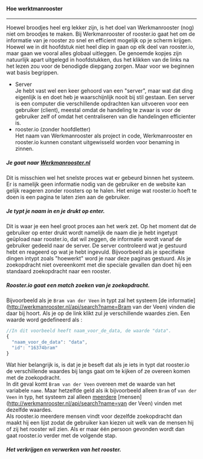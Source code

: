 #### Hoe werktmanrooster
---
Hoewel broodjes heel erg lekker zijn, is het doel van Werkmanrooster (nog) niet om broodjes te maken. Bij Werkmanrooster of rooster.io gaat het om de informatie van je rooster zo snel en efficient mogelijk op je scherm krijgen. Hoewel we in dit hoofdstuk niet heel diep in gaan op elk deel van rooster.io, maar gaan we vooral alles globaal uitleggen. De genoemde kopjes zijn natuurlijk apart uitgelegd in hoofdstukken, dus het klikken van de links na het lezen zou voor de benodigde diepgang zorgen. Maar voor we beginnen wat basis begrippen.

* Server  
Je hebt vast wel een keer gehoord van een "server", maar wat dat ding eigenlijk is en doet heb je waarschijnlijk nooit bij stil gestaan. Een server is een computer die verschillende opdrachten kan uitvoeren voor een gebruiker (client), meestal omdat de handeling te zwaar is voor de gebruiker zelf of omdat het centraliseren van die handelingen efficienter is.
* rooster.io (zonder hoofdletter)  
Het naam van Werkmanrooster als project in code, Werkmanrooster en rooster.io kunnen constant uitgewisseld worden voor benaming in zinnen.

##### Je gaat naar [Werkmanrooster.nl](http://werkmanrooster.nl)
Dit is misschien wel het snelste proces wat er gebeurd binnen het systeem. Er is namelijk geen informatie nodig van de gebruiker en de website kan gelijk reageren zonder roosters op te halen. Het enige wat rooster.io hoeft te doen is een pagina te laten zien aan de gebruiker.

##### Je typt je naam in en je drukt op enter.
Dit is waar je een heel groot proces aan het werk zet. Op het moment dat de gebruiker op enter drukt wordt namelijk de naam die je hebt ingetypt geüpload naar rooster.io, dat wil zeggen, de informatie wordt vanaf de gebruiker gedeeld naar de server. De server controleerd wat je gestuurd hebt en reageerd op wat je hebt ingevuld. Bijvoorbeeld als je specifieke dingen intypt zoals "hoewerkt" word je naar deze paginas gestuurd. Als je zoekopdracht niet overeenkomt met die speciale gevallen dan doet hij een standaard zoekopdracht naar een rooster.

##### Rooster.io gaat een match zoeken van je zoekopdracht.
Bijvoorbeeld als je `Bram van der Veen` in typt zal het systeem [de informatie](http://werkmanrooster.nl/api/search?name=Bram van der Veen) vinden die daar bij hoort. Als je op de link klikt zul je verschillende waardes zien. Een waarde word gedefineerd als :
```javascript
//In dit voorbeeld heeft naam_voor_de_data, de waarde "data".
{
  "naam_voor_de_data": "data",
  "id": "16374bram"
}
```
Wat hier belangrijk is, is dat je je beseft dat als je iets in typt dat rooster.io de verschillende waardes bij langs gaat om te kijken of ze overeen komen met de zoekopdracht.  
In dit geval komt `Bram van der Veen` overeen met de waarde van het variabele `name`. Maar hetzelfde geld als ik bijvoorbeeld alleen `Bram` of `van der Veen` in typ, het systeem zal alleen [meerdere](http://werkmanrooster.nl/api/search?name=Bram) [mensen](http://werkmanrooster.nl/api/search?name=van der Veen) vinden met dezelfde waardes.  
Als rooster.io meerdere mensen vindt voor dezelfde zoekopdracht dan maakt hij een lijst zodat de gebruiker kan kiezen uit welk van de mensen hij of zij het rooster wil zien. Als er maar één persoon gevonden wordt dan gaat rooster.io verder met de volgende stap.

##### Het verkrijgen en verwerken van het rooster.
